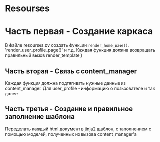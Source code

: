 # Resourses

# Часть первая - Создание каркаса

В файле resourses.py создать функции `render_home_page()`, 'render_user_profile_page()' и т.д. Каждая функция должна возвращать правильный вызов render_template()

## Часть вторая - Связь с content_manager

Каждая функция должна подтягивать нужные данные из content_manager. Для user_profile - информацию о пользователе и так далее.

## Часть третья - Создание и правильное заполнение шаблона

Переделать каждый html документ в jinja2 щаблон, с заполнением с помощью моделей, полученных из вызова content_manager'а